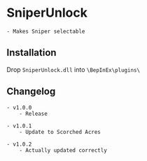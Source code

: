 # SniperUnlock
	- Makes Sniper selectable

## Installation
Drop `SniperUnlock.dll` into `\BepInEx\plugins\`

## Changelog
	- v1.0.0
		- Release
		
	- v1.0.1
		- Update to Scorched Acres
		
	- v1.0.2
		- Actually updated correctly
